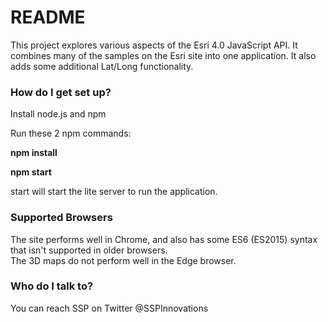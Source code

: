 # README #

This project explores various aspects of the Esri 4.0 JavaScript API.  It combines many of the samples on the Esri site into one application.  It also adds some additional Lat/Long functionality.  

### How do I get set up? ###

Install node.js and npm

Run these 2 npm commands:

**npm install**

**npm start**

start will start the lite server to run the application.  

### Supported Browsers ###

The site performs well in Chrome, and also has some ES6 (ES2015) syntax that isn't supported in older browsers.  
The 3D maps do not perform well in the Edge browser.  

### Who do I talk to? ###

You can reach SSP on Twitter @SSPInnovations